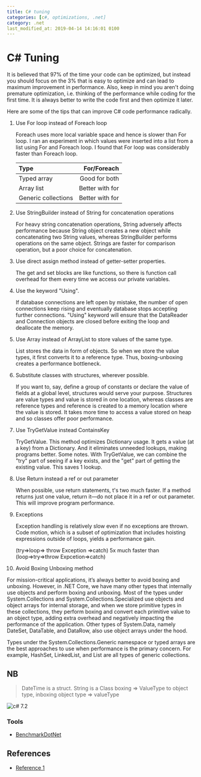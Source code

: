 ```yaml
---
title: C# tuning
categories: [c#, optimizations, .net]
category: .net
last_modified_at: 2019-04-14 14:16:01 0100
---
```


# C# Tuning

It is believed that 97% of the time your code can be optimized, but instead you should focus on the 3% that is easy to optimize and can lead to maximum improvement in performance. Also, keep in mind you aren't doing premature optimization, i.e. thinking of the performance while coding for the first time. It is always better to write the code first and then optimize it later.

Here are some of the tips that can improve C# code performance radically.

1. Use For loop instead of Foreach loop

   Foreach uses more local variable space and hence is slower than For loop. I ran an experiment in which values were inserted  into a list from a list using For and Foreach loop. I found that For loop was considerably faster than Foreach loop.

   |Type                |For/Foreach      |
   |:-------------------|----------------:|
   |Typed array         |Good for both    |
   |Array list          |Better with for  |
   |Generic collections |Better with for  |

2. Use StringBuilder instead of String for concatenation operations

   For heavy string concatenation operations, String adversely affects performance because String object creates a new object while concatenating two String values, whereas StringBuilder performs operations on the same object. Strings are faster for comparison operation, but a poor choice for concatenation.

3. Use direct assign method instead of getter-setter properties.

   The get and set blocks are like functions, so there is function call overhead for them every time we access our private variables.

4. Use the keyword "Using".

   If database connections are left open by mistake, the number of open connections keep rising and eventually database stops accepting further connections. "Using" keyword will ensure that the DataReader and Connection objects are closed before exiting the loop and deallocate the memory.

5. Use Array instead of ArrayList to store values of the same type.

   List stores the data in form of objects. So when we store the value types, it first converts it to a reference type. Thus, boxing-unboxing creates a performance bottleneck.

6. Substitute classes with structures, wherever possible.

   If you want to, say, define a group of constants or declare the value of fields at a global level, structures would serve your purpose. Structures are value types and value is stored in one location, whereas classes are reference types and reference is created to a memory location where the value is stored. It takes more time to access a value stored on heap and so classes offer poor performance.

7. Use TryGetValue instead ContainsKey

   TryGetValue. This method optimizes Dictionary usage. It gets a value (at a key) from a Dictionary. And it eliminates unneeded lookups, making programs better.
   Some notes. With TryGetValue, we can combine the "try" part of seeing if a key exists, and the "get" part of getting the existing value. This saves 1 lookup.

8. Use Return instead a ref or out parameter

   When possible, use return statements, t's two much faster. If a method returns just one value, return it—do not place it in a ref or out parameter. This will improve program performance.

9. Exceptions

   Exception handling is relatively slow even if no exceptions are thrown. Code motion, which is a subset of optimization that includes hoisting expressions outside of loops, yields a performance gain.

   (try=>loop=> throw Exception =>catch) 5x much faster than (loop=>try=>throw Expcetion=>catch)

10. Avoid Boxing Unboxing method

   For mission-critical applications, it’s always better to avoid boxing and unboxing. However, in .NET Core, we have many other types that internally use objects and perform boxing and unboxing. Most of the types under System.Collections and System.Collections.Specialized use objects and object arrays for internal storage, and when we store primitive types in these collections, they perform boxing and convert each primitive value to an object type, adding extra overhead and negatively impacting the performance of the application. Other types of System.Data, namely DateSet, DataTable, and DataRow, also use object arrays under the hood.

   Types under the System.Collections.Generic namespace or typed arrays are the best approaches to use when performance is the primary concern. For example, HashSet, LinkedList, and List are all types of generic collections.

## NB

> DateTime is a struct.
> String is a Class
> boxing => ValueType to object type, inboxing object type => valueType

![c# 7.2](https://i.imgur.com/yXN3PE1.png "c#7.2 optimizations")

### Tools

* [BenchmarkDotNet](https://github.com/dotnet/BenchmarkDotNet)

## References

* [Reference 1](https://stackify.com/net-application-optimization/)
